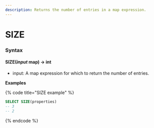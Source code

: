 ```yaml
---
description: Returns the number of entries in a map expression.
---
```


# SIZE

### Syntax <a href="#syntax" id="syntax"></a>

#### SIZE(_input_ map) → int <a href="#sizeinput-map--int" id="sizeinput-map--int"></a>

* input: A map expression for which to return the number of entries.

**Examples**

{% code title="SIZE example" %}
```sql
SELECT SIZE(properties)
-- 3
-- 2
```
{% endcode %}
